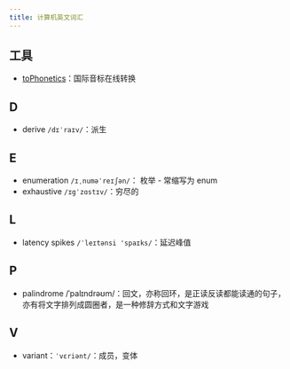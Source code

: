 ```yaml
---
title: 计算机英文词汇
---
```


## 工具

- [toPhonetics](https://tophonetics.com/zh/)：国际音标在线转换

## D

- derive `/dɪˈraɪv/`：派生

## E

- enumeration `/ɪˌnuməˈreɪʃən/`： 枚举 - 常缩写为 enum
- exhaustive `/ɪgˈzɑstɪv/`：穷尽的

## L

- latency spikes `/ˈleɪtənsi 'spaɪks/`：延迟峰值

## P

- palindrome /ˈpalɪndrəʊm/：回文，亦称回环，是正读反读都能读通的句子，亦有将文字排列成圆圈者，是一种修辞方式和文字游戏

## V

- variant：`ˈvɛriənt/`：成员，变体
